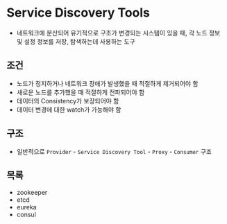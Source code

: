 # Service Discovery Tools

- 네트워크에 분산되어 유기적으로 구조가 변경되는 시스템이 있을 때, 각 노드 정보 및 설정 정보를 저장, 탐색하는데 사용하는 도구

## 조건

- 노드가 정지하거나 네트워크 장애가 발생했을 때 적절하게 제거되어야 함
- 새로운 노드를 추가했을 때 적절하게 전파되어야 함
- 데이터의 Consistency가 보장되어야 함
- 데이터 변경에 대한 watch가 가능해야 함

## 구조

- 일반적으로 `Provider` - `Service Discovery Tool` - `Proxy` - `Consumer` 구조

## 목록
- zookeeper
- etcd
- eureka
- consul